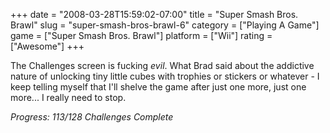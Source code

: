 +++
date = "2008-03-28T15:59:02-07:00"
title = "Super Smash Bros. Brawl"
slug = "super-smash-bros-brawl-6"
category = ["Playing A Game"]
game = ["Super Smash Bros. Brawl"]
platform = ["Wii"]
rating = ["Awesome"]
+++

The Challenges screen is fucking <i>evil</i>.  What Brad said about the addictive nature of unlocking tiny little cubes with trophies or stickers or whatever - I keep telling myself that I'll shelve the game after just one more, just one more... I really need to stop.

<i>Progress: 113/128 Challenges Complete</i>